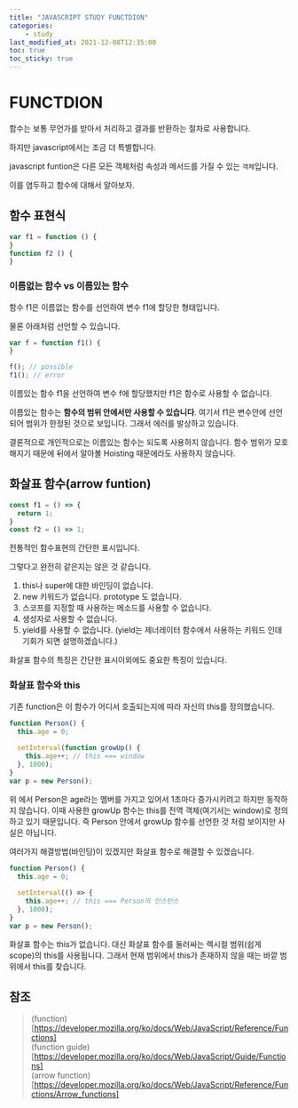 ```yaml
---
title: "JAVASCRIPT STUDY FUNCTDION"
categories:
    - study
last_modified_at: 2021-12-08T12:35:00
toc: true
toc_sticky: true
---
```


# FUNCTDION

함수는 보통 무언가를 받아서 처리하고 결과를 반환하는 절차로 사용합니다.

하지만 javascript에서는 조금 더 특별합니다.

javascript funtion은 다른 모든 객체처럼 속성과 메서드를 가질 수 있는 `객체`입니다.

이를 염두하고 함수에 대해서 알아보자.


## 함수 표현식

```js
var f1 = function () {
}
function f2 () {
}
```

### 이름없는 함수 vs 이름있는 함수

함수 f1은 이름없는 함수를 선언하여 변수 f1에 할당한 형태입니다.

물론 아래처럼 선언할 수 있습니다.

```js
var f = function f1() {
}

f(); // possible
f1(); // error
```

이름있는 함수 f1을 선언하여 변수 f에 할당했지만 f1은 함수로 사용할 수 없습니다.

이름있는 함수는 __함수의 범위 안에서만 사용할 수 있습니다__. 여기서 f1은 변수안에 선언되어 범위가 한정된 것으로 보입니다. 그래서 에러를 발상하고 있습니다. 

결론적으로 개인적으로는 이름있는 함수는 되도록 사용하지 않습니다. 함수 범위가 모호해지기 때문에 뒤에서 알아볼 Hoisting 때문에라도 사용하지 않습니다. 


## 화살표 함수(arrow funtion)

```js
const f1 = () => {
  return 1;
}
const f2 = () => 1; 
```

전통적인 함수표현의 간단한 표시입니다.

그렇다고 완전히 같은지는 않은 것 같습니다.

1. this나 super에 대한 바인딩이 없습니다.
2. new 키워드가 없습니다. prototype 도 없습니다.
3. 스코프를 지정할 때 사용하는 메소드를 사용할 수 없습니다.
4. 생성자로 사용할 수 없습니다.
5. yield를 사용할 수 없습니다. (yield는 제너레이터 함수에서 사용하는 키워드 인데 기회가 되면 설명하겠습니다.)

화살표 함수의 특징은 간단한 표시이외에도 중요한 특징이 있습니다.

### 화살표 함수와 this

기존 function은 이 함수가 어디서 호출되는지에 따라 자신의 this를 정의했습니다.

```js
function Person() {
  this.age = 0;
  
  setInterval(function growUp() {
    this.age++; // this === window
  }, 1000);  
}
var p = new Person();
```

위 에서 Person은 age라는 멤버를 가지고 있어서 1초마다 증가시키려고 하지만 동작하지 않습니다. 이때 사용한 growUp 함수는 this를 전역 객체(여기서는 window)로 정의하고 있기 때문입니다. 즉 Person 안에서 growUp 함수를 선언한 것 처럼 보이지만 사실은 아닙니다.

여러가지 해결방법(바인딩)이 있겠지만 화살표 함수로 해결할 수 있겠습니다.

```js
function Person() {
  this.age = 0;
  
  setInterval(() => {
    this.age++; // this === Person의 인스턴스
  }, 1000);  
}
var p = new Person();
```

화살표 함수는 this가 없습니다. 대신 화살표 함수를 둘러싸는 렉시컬 범위(쉽게 scope)의 this를 사용됩니다. 그래서 현재 범위에서 this가 존재하지 않을 때는 바깥 범위에서 this를 찾습니다.






## 참조

> (function)[https://developer.mozilla.org/ko/docs/Web/JavaScript/Reference/Functions]   
> (function guide)[https://developer.mozilla.org/ko/docs/Web/JavaScript/Guide/Functions]   
> (arrow function)[https://developer.mozilla.org/ko/docs/Web/JavaScript/Reference/Functions/Arrow_functions]   
> 
